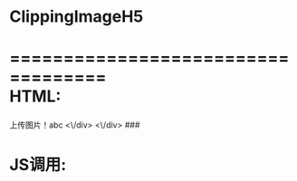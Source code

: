 # ClippingImageH5
===================================  
HTML:
===================================  
###
<div class=\"btn-row\">
<div href=\"javascript:;\" id=\"ID_clippingImageH5_btn\">上传图片！abc <\/div>
<\/div>
###

JS调用:
===================================  
###
<script>
$Clip.setClipImage($("#ID_clippingImageH5_btn"),{"width":200,
"height":200,
"btn":{
"ok":{
    "btnTitle":"确定ok",
    "callback":function(){
        /* 返回结果可以参考
         * this= {formData: FormData
         * img: ImageData,
         * imgBase64: "data:image/png;base64,iVBORw...."}
         */
        /* 示例一：this.formData 可以用于ajax上传 */
        /* 示例二：this.img 可以用于图像计算 */
        /* 示例三：this.imgBase64 可以用于页面显示或者 input 赋值，方便数据库存储 */
        var img = new Image();
        img.src=this.imgBase64;
            $(".btn-row").append(img);
        }
    },
"canel":{
    "btnTitle":"取消",
    "callback":function(){
        //这里可以填写你的逻辑
        
        }
    }
}});
</script>
###
